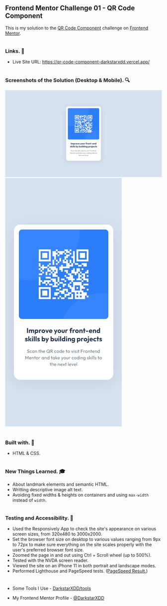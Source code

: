 ## Frontend Mentor Challenge 01 - QR Code Component

This is my solution to the [QR Code Component](https://www.frontendmentor.io/challenges/qr-code-component-iux_sIO_H) challenge on [Frontend Mentor](https://www.frontendmentor.io/).

#

### Links. 🔗

- Live Site URL: https://qr-code-component-darkstarxdd.vercel.app/

#

### Screenshots of the Solution (Desktop & Mobile). 🔍

![](./solution_screenshots/screenshot_desktop.jpeg)
![](./solution_screenshots/screenshot_mobile.jpeg)

#

### Built with. 🔨

- HTML & CSS.

#

### New Things Learned. 🎓

- About landmark elements and semantic HTML.
- Writting descriptive image alt text.
- Avoiding fixed widths & heights on containers and using `max-width` instead of `width`.

#

### Testing and Accessibility. 🧪

- Used the Responsively App to check the site's appearance on various screen sizes, from 320x480 to 3000x2000.
- Set the browser font size on desktop to various values ranging from 9px to 72px to make sure everything on the site scales properly with the user's preferred browser font size.
- Zoomed the page in and out using Ctrl + Scroll wheel (up to 500%).
- Tested with the NVDA screen reader.
- Viewed the site on an iPhone 11 in both portrait and landscape modes.
- Performed Lighthouse and PageSpeed tests. ([PageSpeed Result.](https://pagespeed.web.dev/analysis/https-qr-code-component-darkstarxdd-vercel-app/ogb9j52u0x?form_factor=mobile))

#

- Some Tools I Use - [DarkstarXDD/tools](https://gist.github.com/DarkstarXDD/4b1844eda12f34b667a0c36e05fcbdf9)

- My Frontend Mentor Profile - [@DarkstarXDD](https://www.frontendmentor.io/profile/DarkstarXDD)
